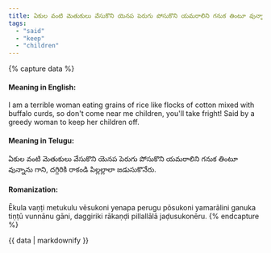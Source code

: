 ```yaml
---
title: ఏకుల వంటి మెతుకులు వేసుకొని యెనప పెరుగు పోసుకొని యమరాలిని గనుక తింటూ వున్నాను గాని, దగ్గిరికి రాకండి పిల్లల్లాలా జడుసుకొనేరు.
tags:
  - "said"
  - "keep"
  - "children"
---
```


{% capture data %}
#### Meaning in English:
I am a terrible woman eating grains of rice like flocks of cotton mixed with buffalo curds, so don't come near me children, you'll take fright!
Said by a greedy woman to keep her children off.

#### Meaning in Telugu:
ఏకుల వంటి మెతుకులు వేసుకొని యెనప పెరుగు పోసుకొని యమరాలిని గనుక తింటూ వున్నాను గాని, దగ్గిరికి రాకండి పిల్లల్లాలా జడుసుకొనేరు.

#### Romanization:
Ēkula vaṇṭi metukulu vēsukoni yenapa perugu pōsukoni yamarālini ganuka tiṇṭū vunnānu gāni, daggiriki rākaṇḍi pillallālā jaḍusukonēru.
{% endcapture %}

{{ data | markdownify }}

